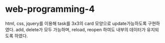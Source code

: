 # web-programming-4

html, css, jquery를 이용해
task를 3x3의 card 모양으로 update가능하도록 구현하였다.
add, delete가 모두 가능하며, 
reload, reopen 하여도 내부의 데이터가 유지되도록 하였다.
